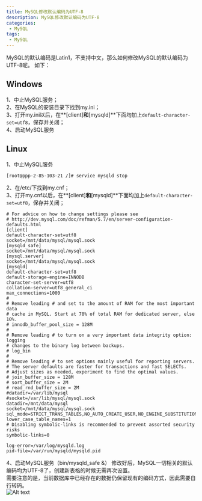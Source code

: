 ```yaml
---
title: MySQL修改默认编码为UTF-8
description: MySQL修改默认编码为UTF-8
categories:
 - MySQL
tags:
 - MySQL
---  
```

MySQL的默认编码是Latin1，不支持中文，那么如何修改MySQL的默认编码为UTF-8呢。
如下：  
## Windows  
1、中止MySQL服务；  
2、在MySQL的安装目录下找到my.ini；  
3、打开my.ini以后，在**[client]**和**[mysqld]**下面均加上```default-character-set=utf8```，保存并关闭；  
4、启动MySQL服务  
## Linux  
1、中止MySQL服务  
```shell  
[root@ppp-2-85-103-21 /]# service mysqld stop  
```  
2、在/etc/下找到my.cnf；  
3、打开my.cnf以后，在**[client]**和**[mysqld]**下面均加上```default-character-set=utf8```，保存并关闭； 
```shell  
# For advice on how to change settings please see
# http://dev.mysql.com/doc/refman/5.7/en/server-configuration-defaults.html
[client]
default-character-set=utf8
socket=/mnt/data/mysql/mysql.sock
[mysqld_safe]
socket=/mnt/data/mysql/mysql.sock
[mysql.server]
socket=/mnt/data/mysql/mysql.sock
[mysqld]
default-character-set=utf8
default-storage-engine=INNODB
character-set-server=utf8
collation-server=utf8_general_ci
max_connections=1000
#
# Remove leading # and set to the amount of RAM for the most important data
# cache in MySQL. Start at 70% of total RAM for dedicated server, else 10%.
# innodb_buffer_pool_size = 128M
#
# Remove leading # to turn on a very important data integrity option: logging
# changes to the binary log between backups.
# log_bin
#
# Remove leading # to set options mainly useful for reporting servers.
# The server defaults are faster for transactions and fast SELECTs.
# Adjust sizes as needed, experiment to find the optimal values.
# join_buffer_size = 128M
# sort_buffer_size = 2M
# read_rnd_buffer_size = 2M
#datadir=/var/lib/mysql
#socket=/var/lib/mysql/mysql.sock
datadir=/mnt/data/mysql
socket=/mnt/data/mysql/mysql.sock
sql_mode=STRICT_TRANS_TABLES,NO_AUTO_CREATE_USER,NO_ENGINE_SUBSTITUTION
lower_case_table_names=1
# Disabling symbolic-links is recommended to prevent assorted security risks
symbolic-links=0

log-error=/var/log/mysqld.log
pid-file=/var/run/mysqld/mysqld.pid
```  
4、启动MySQL服务（bin/mysqld_safe &）
修改好后，MySQL一切相关的默认编码均为UTF-8了，创建新表格的时候无需再次设置。  
需要注意的是，当前数据库中已经存在的数据仍保留现有的编码方式，因此需要自行转码。  
![Alt text](http://liyufeng.angton.com/mysql_utf8.png "查看MySQL的编码方式")  
